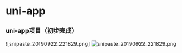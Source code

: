 # uni-app
### uni-app项目（初步完成）
![snipaste_20190922_221829.png]
![snipaste_20190922_221829.png](http://md.justfunit.com/1569162497.png-mycdn)

